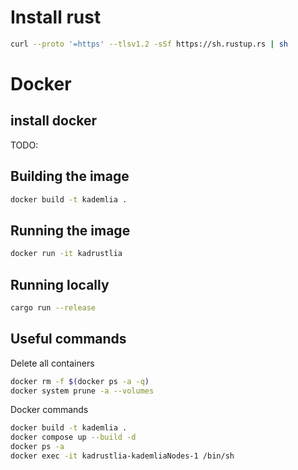 # Install rust

```sh
curl --proto '=https' --tlsv1.2 -sSf https://sh.rustup.rs | sh
```

# Docker

## install docker

TODO:

## Building the image

```sh
docker build -t kademlia .
```

## Running the image

```sh
docker run -it kadrustlia
```

## Running locally

```sh
cargo run --release
```

## Useful commands

Delete all containers

```sh
docker rm -f $(docker ps -a -q)
docker system prune -a --volumes
```

Docker commands

```sh
docker build -t kademlia .
docker compose up --build -d
docker ps -a
docker exec -it kadrustlia-kademliaNodes-1 /bin/sh
```

